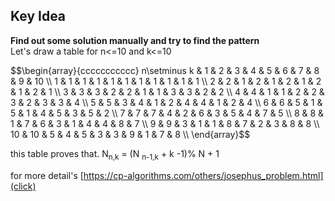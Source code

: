 ## Key Idea
<b> Find out some solution manually and try to find the pattern</b><br>
Let's draw a table for n<=10 and k<=10<br>

<p>$$\begin{array}{ccccccccccc}
n\setminus k &amp; 1 &amp; 2 &amp; 3 &amp; 4 &amp; 5 &amp; 6 &amp; 7 &amp; 8 &amp; 9 &amp; 10 &#92;&#92;
1 &amp; 1 &amp; 1 &amp; 1 &amp; 1 &amp; 1 &amp; 1 &amp; 1 &amp; 1 &amp; 1 &amp; 1 &#92;&#92;
2 &amp; 2 &amp; 1 &amp; 2 &amp; 1 &amp; 2 &amp; 1 &amp; 2 &amp; 1 &amp; 2 &amp; 1 &#92;&#92;
3 &amp; 3 &amp; 3 &amp; 2 &amp; 2 &amp; 1 &amp; 1 &amp; 3 &amp; 3 &amp; 2 &amp; 2 &#92;&#92;
4 &amp; 4 &amp; 1 &amp; 1 &amp; 2 &amp; 2 &amp; 3 &amp; 2 &amp; 3 &amp; 3 &amp; 4 &#92;&#92;
5 &amp; 5 &amp; 3 &amp; 4 &amp; 1 &amp; 2 &amp; 4 &amp; 4 &amp; 1 &amp; 2 &amp; 4 &#92;&#92;
6 &amp; 6 &amp; 5 &amp; 1 &amp; 5 &amp; 1 &amp; 4 &amp; 5 &amp; 3 &amp; 5 &amp; 2 &#92;&#92;
7 &amp; 7 &amp; 7 &amp; 4 &amp; 2 &amp; 6 &amp; 3 &amp; 5 &amp; 4 &amp; 7 &amp; 5 &#92;&#92;
8 &amp; 8 &amp; 1 &amp; 7 &amp; 6 &amp; 3 &amp; 1 &amp; 4 &amp; 4 &amp; 8 &amp; 7 &#92;&#92;
9 &amp; 9 &amp; 3 &amp; 1 &amp; 1 &amp; 8 &amp; 7 &amp; 2 &amp; 3 &amp; 8 &amp; 8 &#92;&#92;
10 &amp; 10 &amp; 5 &amp; 4 &amp; 5 &amp; 3 &amp; 3 &amp; 9 &amp; 1 &amp; 7 &amp; 8 &#92;&#92;
\end{array}$$</p>

this table proves that.
N<sub>n,k</sub> = (N <sub>n-1,k</sub> + k -1)% N + 1

for more detail's [https://cp-algorithms.com/others/josephus_problem.html](click)
